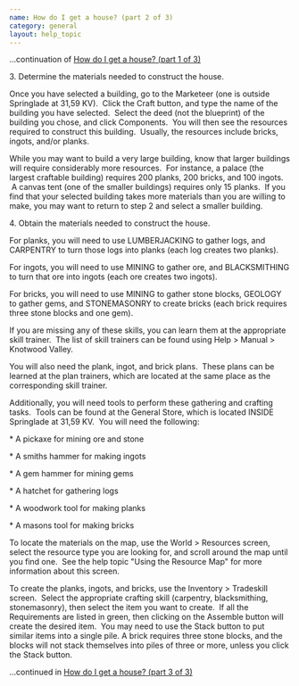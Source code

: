 ```yaml
---
name: How do I get a house? (part 2 of 3)
category: general
layout: help_topic
---
```


...continuation of [How do I get a house? (part 1 of 3)](/help/how-do-i-get-a-house-part-1-of-3)

3\. Determine the materials needed to construct the house.

Once you have selected a building, go to the Marketeer (one is outside Springlade at 31,59 KV).  Click the Craft button, and type the name of the building you have selected.  Select the deed (not the blueprint) of the building you chose, and click Components.  You will then see the resources required to construct this building.  Usually, the resources include bricks, ingots, and/or planks.

While you may want to build a very large building, know that larger buildings will require considerably more resources.  For instance, a palace (the largest craftable building) requires 200 planks, 200 bricks, and 100 ingots.  A canvas tent (one of the smaller buildings) requires only 15 planks.  If you find that your selected building takes more materials than you are willing to make, you may want to return to step 2 and select a smaller building.

4\. Obtain the materials needed to construct the house.

For planks, you will need to use LUMBERJACKING to gather logs, and CARPENTRY to turn those logs into planks (each log creates two planks).

For ingots, you will need to use MINING to gather ore, and BLACKSMITHING to turn that ore into ingots (each ore creates two ingots).

For bricks, you will need to use MINING to gather stone blocks, GEOLOGY to gather gems, and STONEMASONRY to create bricks (each brick requires three stone blocks and one gem).

If you are missing any of these skills, you can learn them at the appropriate skill trainer.  The list of skill trainers can be found using Help > Manual > Knotwood Valley.

You will also need the plank, ingot, and brick plans.  These plans can be learned at the plan trainers, which are located at the same place as the corresponding skill trainer.

Additionally, you will need tools to perform these gathering and crafting tasks.  Tools can be found at the General Store, which is located INSIDE Springlade at 31,59 KV.  You will need the following:

\* A pickaxe for mining ore and stone

\* A smiths hammer for making ingots

\* A gem hammer for mining gems

\* A hatchet for gathering logs

\* A woodwork tool for making planks

\* A masons tool for making bricks

To locate the materials on the map, use the World > Resources screen, select the resource type you are looking for, and scroll around the map until you find one.  See the help topic "Using the Resource Map" for more information about this screen.

To create the planks, ingots, and bricks, use the Inventory > Tradeskill screen.  Select the appropriate crafting skill (carpentry, blacksmithing, stonemasonry), then select the item you want to create.  If all the Requirements are listed in green, then clicking on the Assemble button will create the desired item.  You may need to use the Stack button to put similar items into a single pile. A brick requires three stone blocks, and the blocks will not stack themselves into piles of three or more, unless you click the Stack button.

...continued in [How do I get a house? (part 3 of 3)](manualnew.asp?search=715)
